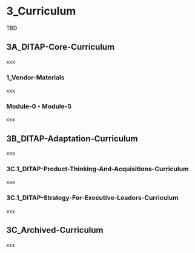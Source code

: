# 3_Curriculum
TBD

## 3A_DITAP-Core-Curriculum
xxx

### 1_Vendor-Materials
xxx

### Module-0 - Module-5
xxx

## 3B_DITAP-Adaptation-Curriculum
xxx

### 3C.1_DITAP-Product-Thinking-And-Acquisitions-Curriculum
xxx

### 3C.1_DITAP-Strategy-For-Executive-Leaders-Curriculum
xxx

## 3C_Archived-Curriculum
xxx
